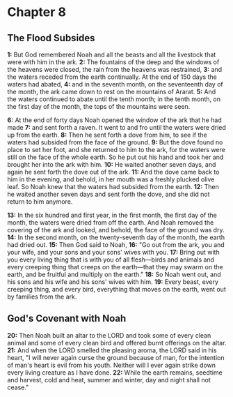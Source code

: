 # Chapter 8

## The Flood Subsides

**1:** But God remembered Noah and all the beasts and all the livestock that were with him in the ark.
**2:** The fountains of the deep and the windows of the heavens were closed, the rain from the heavens was restrained,
**3:** and the waters receded from the earth continually. At the end of 150 days the waters had abated,
**4:** and in the seventh month, on the seventeenth day of the month, the ark came down to rest on the mountains of Ararat.
**5:** And the waters continued to abate until the tenth month; in the tenth month, on the first day of the month, the tops of the mountains were seen.

**6:** At the end of forty days Noah opened the window of the ark that he had made
**7:** and sent forth a raven. It went to and fro until the waters were dried up from the earth.
**8:** Then he sent forth a dove from him, to see if the waters had subsided from the face of the ground.
**9:** But the dove found no place to set her foot, and she returned to him to the ark, for the waters were still on the face of the whole earth. So he put out his hand and took her and brought her into the ark with him.
**10:** He waited another seven days, and again he sent forth the dove out of the ark.
**11:** And the dove came back to him in the evening, and behold, in her mouth was a freshly plucked olive leaf. So Noah knew that the waters had subsided from the earth.
**12:** Then he waited another seven days and sent forth the dove, and she did not return to him anymore.

**13:** In the six hundred and first year, in the first month, the first day of the month, the waters were dried from off the earth. And Noah removed the covering of the ark and looked, and behold, the face of the ground was dry.
**14:** In the second month, on the twenty-seventh day of the month, the earth had dried out.
**15:** Then God said to Noah,
**16:** "Go out from the ark, you and your wife, and your sons and your sons' wives with you.
**17:** Bring out with you every living thing that is with you of all flesh—birds and animals and every creeping thing that creeps on the earth—that they may swarm on the earth, and be fruitful and multiply on the earth."
**18:** So Noah went out, and his sons and his wife and his sons' wives with him.
**19:** Every beast, every creeping thing, and every bird, everything that moves on the earth, went out by families from the ark.

## God's Covenant with Noah
**20:** Then Noah built an altar to the LORD and took some of every clean animal and some of every clean bird and offered burnt offerings on the altar.
**21:** And when the LORD smelled the pleasing aroma, the LORD said in his heart, "I will never again curse the ground because of man, for the intention of man's heart is evil from his youth. Neither will I ever again strike down every living creature as I have done.
**22:** While the earth remains, seedtime and harvest, cold and heat, summer and winter, day and night shall not cease."
